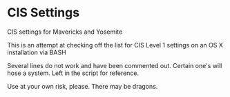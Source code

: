 CIS Settings
========

CIS settings for Mavericks and Yosemite

This is an attempt at checking off the list for CIS Level 1 settings on an OS X installation via BASH

Several lines do not work and have been commented out. Certain one's will hose a system. Left in the script for reference.

Use at your own risk, please. There may be dragons.

